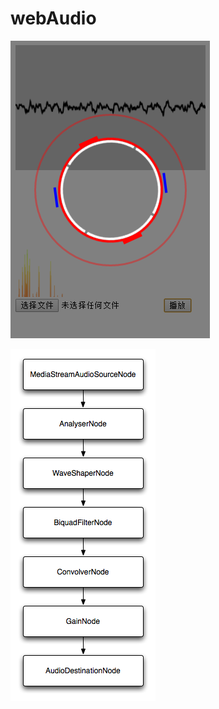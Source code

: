 # webAudio

<p><img src="test.png" alt=""></p>
<p><img src="voice-change-o-matic-graph.png" alt=""></p>